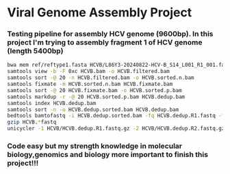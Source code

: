 # Viral Genome Assembly Project
### Testing pipeline for assembly HCV genome (9600bp). In this project I'm trying to assembly fragment 1 of HCV genome (length 5400bp)
```bash
bwa mem ref/reftype1.fasta HCVB/L86Y3-20240822-HCV-B_S14_L001_R1_001.fastq.gz HCVB/L86Y3-20240822-HCV-B_S14_L001_R2_001.fastq.gz | samtools view -h -b -o HCVB.bam
samtools view -b -F 0xc HCVB.bam -o HCVB.filtered.bam
samtools sort -@ 20 -n HCVB.filtered.bam -o HCVB.sorted.n.bam
samtools fixmate -m HCVB.sorted.n.bam HCVB.fixmate.bam
samtools sort -@ 20 HCVB.fixmate.bam -o HCVB.sorted.p.bam
samtools markdup -r -@ 20 HCVB.sorted.p.bam HCVB.dedup.bam
samtools index HCVB.dedup.bam 
samtools sort -n -o HCVB.dedup.sorted.bam HCVB.dedup.bam
bedtools bamtofastq -i HCVB.dedup.sorted.bam -fq HCVB.dedup.R1.fastq -fq2 HCVB.dedup.R2.fastq
gzip HCVB.*fastq
unicycler -1 HCVB/HCVB.dedup.R1.fastq.gz -2 HCVB/HCVB.dedup.R2.fastq.gz -l ref/reftype1.fasta -t 20 -o unicyclerhybird_HCVB --keep 3
```
### Code easy but my strength knowledge in molecular biology,genomics and biology more important to finish this project!!!
